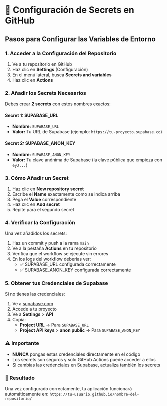 # 🔐 Configuración de Secrets en GitHub

## Pasos para Configurar las Variables de Entorno

### 1. Acceder a la Configuración del Repositorio
1. Ve a tu repositorio en GitHub
2. Haz clic en **Settings** (Configuración)
3. En el menú lateral, busca **Secrets and variables**
4. Haz clic en **Actions**

### 2. Añadir los Secrets Necesarios

Debes crear **2 secrets** con estos nombres exactos:

#### Secret 1: SUPABASE_URL
- **Nombre:** `SUPABASE_URL`
- **Valor:** Tu URL de Supabase (ejemplo: `https://tu-proyecto.supabase.co`)

#### Secret 2: SUPABASE_ANON_KEY
- **Nombre:** `SUPABASE_ANON_KEY`
- **Valor:** Tu clave anónima de Supabase (la clave pública que empieza con `eyJ...`)

### 3. Cómo Añadir un Secret
1. Haz clic en **New repository secret**
2. Escribe el **Name** exactamente como se indica arriba
3. Pega el **Value** correspondiente
4. Haz clic en **Add secret**
5. Repite para el segundo secret

### 4. Verificar la Configuración
Una vez añadidos los secrets:
1. Haz un commit y push a la rama `main`
2. Ve a la pestaña **Actions** en tu repositorio
3. Verifica que el workflow se ejecute sin errores
4. En los logs del workflow deberías ver:
   - ✅ SUPABASE_URL configurada correctamente
   - ✅ SUPABASE_ANON_KEY configurada correctamente

### 5. Obtener tus Credenciales de Supabase

Si no tienes las credenciales:
1. Ve a [supabase.com](https://supabase.com)
2. Accede a tu proyecto
3. Ve a **Settings** > **API**
4. Copia:
   - **Project URL** → Para `SUPABASE_URL`
   - **Project API keys** > **anon public** → Para `SUPABASE_ANON_KEY`

### ⚠️ Importante
- **NUNCA** pongas estas credenciales directamente en el código
- Los secrets son seguros y solo GitHub Actions puede acceder a ellos
- Si cambias las credenciales en Supabase, actualiza también los secrets

### 🚀 Resultado
Una vez configurado correctamente, tu aplicación funcionará automáticamente en:
`https://tu-usuario.github.io/nombre-del-repositorio/`